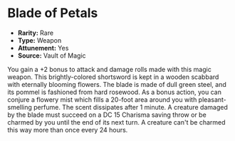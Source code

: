 # Blade of Petals

- **Rarity:** Rare
- **Type:** Weapon
- **Attunement:** Yes
- **Source:** Vault of Magic

You gain a +2 bonus to attack and damage rolls made with this magic weapon. This brightly-colored shortsword is kept in a wooden scabbard with eternally blooming flowers. The blade is made of dull green steel, and its pommel is fashioned from hard rosewood. As a bonus action, you can conjure a flowery mist which fills a 20-foot area around you with pleasant-smelling perfume. The scent dissipates after 1 minute. A creature damaged by the blade must succeed on a DC 15 Charisma saving throw or be charmed by you until the end of its next turn. A creature can't be charmed this way more than once every 24 hours.
